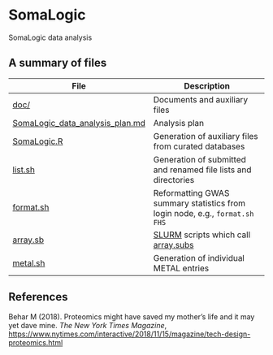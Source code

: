 # SomaLogic
SomaLogic data analysis

## A summary of files

File  | Description
-------------|---------------------------------
[doc/](doc) | Documents and auxiliary files
[SomaLogic_data_analysis_plan.md](SomaLogic_data_analysis_plan.md) | Analysis plan
[SomaLogic.R](SomaLogic.R) | Generation of auxiliary files from curated databases
[list.sh](list.sh) | Generation of submitted and renamed file lists and directories
[format.sh](format.sh) | Reformatting GWAS summary statistics from login node, e.g., `format.sh FHS`
[array.sb](array.sb) | [SLURM](https://slurm.schedmd.com/) scripts which call [array.subs](array.subs)
[metal.sh](metal.sh) | Generation of individual METAL entries

## References

Behar M (2018). Proteomics might have saved my mother’s life and it may yet dave mine. *The New York Times Magazine*,
https://www.nytimes.com/interactive/2018/11/15/magazine/tech-design-proteomics.html
